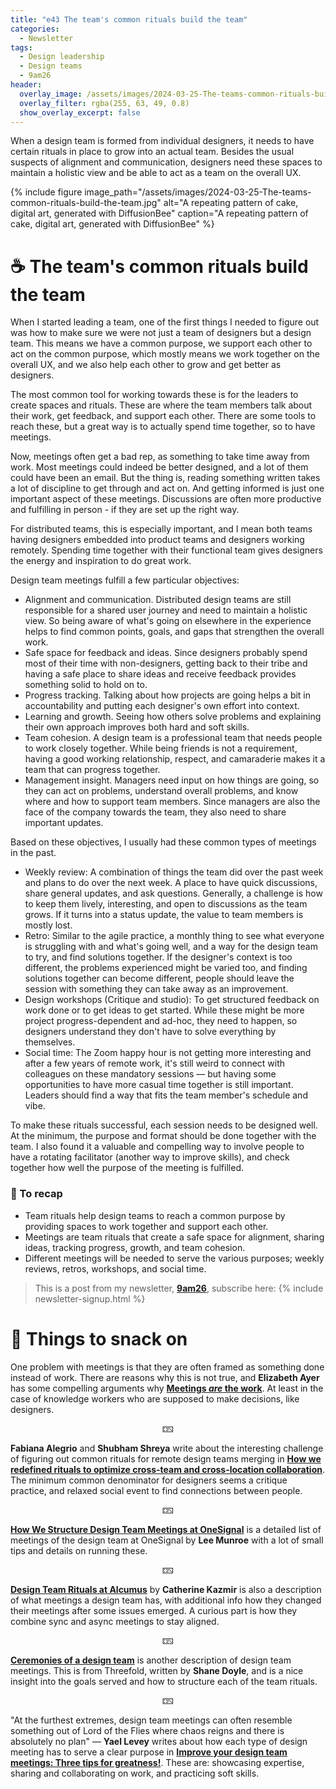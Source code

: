 ```yaml
---
title: "e43 The team's common rituals build the team"
categories:
  - Newsletter
tags:
  - Design leadership
  - Design teams
  - 9am26
header:
  overlay_image: /assets/images/2024-03-25-The-teams-common-rituals-build-the-team.jpg
  overlay_filter: rgba(255, 63, 49, 0.8)
  show_overlay_excerpt: false
---
```


When a design team is formed from individual designers, it needs to have certain rituals in place to grow into an actual team. Besides the usual suspects of alignment and communication, designers need these spaces to maintain a holistic view and be able to act as a team on the overall UX.

{% include figure image_path="/assets/images/2024-03-25-The-teams-common-rituals-build-the-team.jpg" alt="A repeating pattern of cake, digital art, generated with DiffusionBee" caption="A repeating pattern of cake, digital art, generated with DiffusionBee" %}

# ☕ The team's common rituals build the team

When I started leading a team, one of the first things I needed to figure out was how to make sure we were not just a team of designers but a design team. This means we have a common purpose, we support each other to act on the common purpose, which mostly means we work together on the overall UX, and we also help each other to grow and get better as designers. 

The most common tool for working towards these is for the leaders to create spaces and rituals. These are where the team members talk about their work, get feedback, and support each other. There are some tools to reach these, but a great way is to actually spend time together, so to have meetings.

Now, meetings often get a bad rep, as something to take time away from work. Most meetings could indeed be better designed, and a lot of them could have been an email. But the thing is, reading something written takes a lot of discipline to get through and act on. And getting informed is just one important aspect of these meetings. Discussions are often more productive and fulfilling in person - if they are set up the right way.

For distributed teams, this is especially important, and I mean both teams having designers embedded into product teams and designers working remotely. Spending time together with their functional team gives designers the energy and inspiration to do great work.

Design team meetings fulfill a few particular objectives:
- Alignment and communication. Distributed design teams are still responsible for a shared user journey and need to maintain a holistic view. So being aware of what's going on elsewhere in the experience helps to find common points, goals, and gaps that strengthen the overall work.
- Safe space for feedback and ideas. Since designers probably spend most of their time with non-designers, getting back to their tribe and having a safe place to share ideas and receive feedback provides something solid to hold on to. 
- Progress tracking. Talking about how projects are going helps a bit in accountability and putting each designer's own effort into context.
- Learning and growth. Seeing how others solve problems and explaining their own approach improves both hard and soft skills.
- Team cohesion. A design team is a professional team that needs people to work closely together. While being friends is not a requirement, having a good working relationship, respect, and camaraderie makes it a team that can progress together.
- Management insight. Managers need input on how things are going, so they can act on problems, understand overall problems, and know where and how to support team members. Since managers are also the face of the company towards the team, they also need to share important updates.

Based on these objectives, I usually had these common types of meetings in the past. 
- Weekly review: A combination of things the team did over the past week and plans to do over the next week. A place to have quick discussions, share general updates, and ask questions. Generally, a challenge is how to keep them lively, interesting, and open to discussions as the team grows. If it turns into a status update, the value to team members is mostly lost.
- Retro: Similar to the agile practice, a monthly thing to see what everyone is struggling with and what's going well, and a way for the design team to try, and find solutions together. If the designer's context is too different, the problems experienced might be varied too, and finding solutions together can become different, people should leave the session with something they can take away as an improvement.
- Design workshops (Critique and studio): To get structured feedback on work done or to get ideas to get started. While these might be more project progress-dependent and ad-hoc, they need to happen, so designers understand they don't have to solve everything by themselves. 
- Social time: The Zoom happy hour is not getting more interesting and after a few years of remote work, it's still weird to connect with colleagues on these mandatory sessions — but having some opportunities to have more casual time together is still important. Leaders should find a way that fits the team member's schedule and vibe.

To make these rituals successful, each session needs to be designed well. At the minimum, the purpose and format should be done together with the team. I also found it a valuable and compelling way to involve people to have a rotating facilitator (another way to improve skills), and check together how well the purpose of the meeting is fulfilled.

### 🥤 To recap

- Team rituals help design teams to reach a common purpose by providing spaces to work together and support each other.
- Meetings are team rituals that create a safe space for alignment, sharing ideas, tracking progress, growth, and team cohesion.
- Different meetings will be needed to serve the various purposes; weekly reviews, retros, workshops, and social time.

> This is a post from my newsletter, **[9am26](https://polgarp.com/categories/newsletter/)**, subscribe here:
> {% include newsletter-signup.html %}

# 🍪 Things to snack on

One problem with meetings is that they are often framed as something done instead of work. There are reasons why this is not true, and **Elizabeth Ayer** has some compelling arguments why [**Meetings *are* the work**](https://medium.com/@ElizAyer/meetings-are-the-work-9e429dde6aa3). At least in the case of knowledge workers who are supposed to make decisions, like designers.

<p style="text-align: center;">🁐</p>

**Fabiana Alegrio** and **Shubham Shreya** write about the interesting challenge of figuring out common rituals for remote design teams merging in [**How we redefined rituals to optimize cross-team and cross-location collaboration**](https://medium.com/zalando-design/how-we-redefined-rituals-to-optimize-cross-team-and-cross-location-collaboration-b10a4638a471). The minimum common denominator for designers seems a critique practice, and relaxed social event to find connections between people. 

<p style="text-align: center;">🁐</p>

[**How We Structure Design Team Meetings at OneSignal**](https://onesignal.com/blog/design-team-meetings/) is a detailed list of meetings of the design team at OneSignal by **Lee Munroe** with a lot of small tips and details on running these. 

<p style="text-align: center;">🁐</p>

[**Design Team Rituals at Alcumus**](https://medium.com/alcumus-design/design-team-rituals-at-alcumus-981f11632c1e) by **Catherine Kazmir** is also a description of what meetings a design team has, with additional info how they changed their meetings after some issues emerged. A curious part is how they combine sync and async meetings to stay aligned.

<p style="text-align: center;">🁐</p>

[**Ceremonies of a design team**](https://uxdesign.cc/ceremonies-of-a-design-team-2abe91b97cdd) is another description of design team meetings. This is from Threefold, written by **Shane Doyle**, and is a nice insight into the goals served and how to structure each of the team rituals.

<p style="text-align: center;">🁐</p>

"At the furthest extremes, design team meetings can often resemble something out of Lord of the Flies where chaos reigns and there is absolutely no plan" — **Yael Levey** writes about how each type of design meeting has to serve a clear purpose in [**Improve your design team meetings: Three tips for greatness!**](https://www.iamnotmypixels.com/three-tips-to-make-your-design-team-meetings-actually-worthwhile/). These are: showcasing expertise, sharing and collaborating on work, and practicing soft skills.